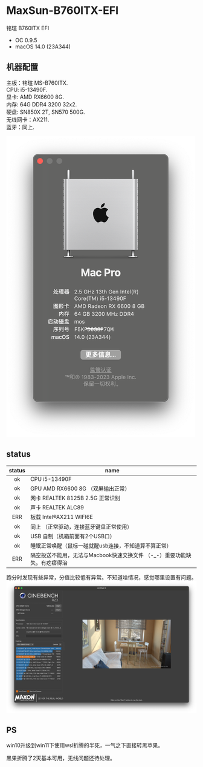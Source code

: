 # MaxSun-B760ITX-EFI

铭瑄 B760ITX EFI

- OC 0.9.5   
- macOS 14.0 (23A344)

## 机器配置

主板：铭瑄 MS-B760ITX.  
CPU: i5-13490F.  
显卡: AMD RX6600 8G.   
内存: 64G DDR4 3200 32x2.   
硬盘: SN850X 2T, SN570 500G.   
无线网卡：AX211.   
蓝牙：同上.   


![info](/imgs/baseinfo.png)


## status

| status | name                  |
| :----: | ----                  |
| ok     | CPU i5-13490F            
| ok     | GPU AMD RX6600 8G （双屏输出正常）          
| ok     | 网卡 REALTEK 8125B 2.5G 正常识别       
| ok     | 声卡 REALTEK ALC89       
| ERR    | 板载 Intel®AX211 WIFI6E 
| ok     | 同上 （正常驱动，连接蓝牙键盘正常使用）
| ok     | USB 自制（机箱前面有2个USB口）
| ok     | 睡眠正常唤醒（鼠标一碰就醒usb连接，不知道算不算正常） 
| ERR    | 隔空投送不能用，无法与Macbook快速交换文件 （-_-）重要功能缺失。有疙瘩得治


跑分时发现有些异常，分值比较低有异常。不知道啥情况，感觉哪里设置有问题。
![](imgs/r123-low.png)


## PS

win10升级到win11下使用wsl折腾的半死，一气之下直接转黑苹果。 

黑果折腾了2天基本可用，无线问题还待处理。

